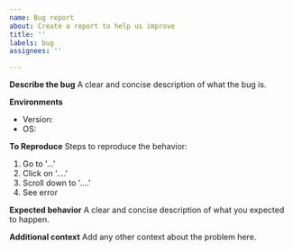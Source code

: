 ```yaml
---
name: Bug report
about: Create a report to help us improve
title: ''
labels: bug
assignees: ''

---
```


<!-- Please check the limitations and FAQ before posting a bug report.
  https://github.com/topolvm/topolvm/blob/main/docs/limitations.md
  https://github.com/topolvm/topolvm/blob/main/docs/faq.md
  -->

**Describe the bug**
A clear and concise description of what the bug is.

**Environments**
- Version:
- OS:

**To Reproduce**
Steps to reproduce the behavior:
1. Go to '...'
2. Click on '....'
3. Scroll down to '....'
4. See error

**Expected behavior**
A clear and concise description of what you expected to happen.

**Additional context**
Add any other context about the problem here.
